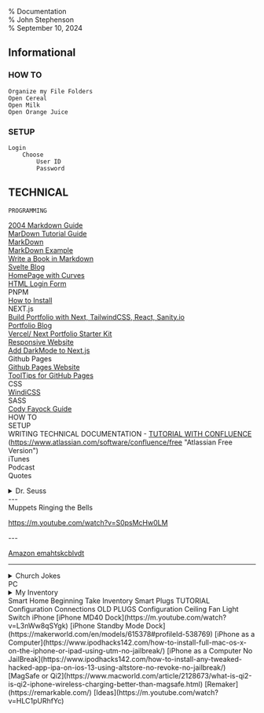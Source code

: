 % Documentation  
% John Stephenson  
% September 10, 2024  
## Informational
###	HOW TO
    Organize my File Folders
    Open Cereal
    Open Milk
    Open Orange Juice
### SETUP
    Login
        Choose
            User ID
            Password
## TECHNICAL
    PROGRAMMING 
   [2004 Markdown Guide](https://daringfireball.net/2004/03/introducing_markdown)  
   [MarDown Tutorial Guide](https://m.youtube.com/watch?v=pTCROLZLhDM)  
   [MarkDown](https://www.markdowntoolbox.com/blog/markdown-vscode-extension-a-comprehensive-guide/)  
   [MarkDown Example](https://github.com/faraday-academy/django-setup-wiki/blob/main/GraphQL.md)  
   [Write a Book in Markdown](https://pianomanfrazier.com/post/write-a-book-with-markdown/)  
   [Svelte Blog](https://dev.to/lissy93/sveltekit-10-build-an-blog-fetching-posts-from-your-dev-profile-29f)  
   [HomePage with Curves](https://m.youtube.com/watch?v=lPJVi797Uy0)  
   [HTML Login Form](https://m.youtube.com/watch?v=H8ThscWsQV8)  
      PNPM  
      [How to Install](https://dev.to/adiatiayu/how-to-install-pnpm-with-npm-on-windows-11-5gbn)  
    NEXT.js  
    [Build Portfolio with Next, TailwindCSS, React, Sanity.io](https://m.youtube.com/watch?v=urgi2iz9P6U)  
    [Portfolio Blog](https://vercel.com/templates/next.js/nextjs-portfolio)  
    [Vercel/ Next Portfolio Starter Kit](https://vercel.com/new/templates/next.js/portfolio-starter-kit)  
    [Responsive Website](https://m.youtube.com/watch?v=HVyct9EUNP8)  
    [Add DarkMode to Next.js](https://medium.com/@--andrewnelson/add-a-dark-mode-toggle-to-your-nextjs-react-app-375b230a4c27)  
    Github Pages  
    [Github Pages Website](https://dev.to/github/how-to-use-github-pages-to-host-your-website-even-with-multiple-repos-27k2)  
    [ToolTips for GitHub Pages](https://dev.to/mishmanners/top-tips-for-using-github-l4m)  
    CSS  
      [WindiCSS](https://windicss.org/guide/)  
    SASS  
      [Cody Fayock Guide](https://www.freecodecamp.org/news/how-to-use-sass-with-css-modules-in-next-js/)  
    HOW TO  
    SETUP  
        WRITING TECHNICAL DOCUMENTATION -   [TUTORIAL WITH CONFLUENCE](https://www.atlassian.com "Main Page")  
            (https://www.atlassian.com/software/confluence/free "Atlassian Free Version")  
        iTunes  
            Podcast  
        Quotes  
<details>
<summary>Dr. Seuss</summary>

Unless someone like you cares a whole awful lot, nothing is going to get better.  It's not.

</details>
---  

<summary>Muppets Ringing the Bells </summary>

https://m.youtube.com/watch?v=S0psMcHw0LM

</details>
---  


[Amazon emahtskcblvdt](https://m.youtube.com/watch?v=t0om43cmYP8)  





---  
<details>
<summary>Church Jokes</summary>

During an impassioned sermon about death & final judgement, the pastor said forcefully, "Each member of this church is going to die & face judgement." Glancing down at the front pew, he noticed a man with a big smile on his face.   
The minister repeated his point louder. "Each member of this church is going to die & face judgement!" The man nodded & smiled even more. This really got the preacher wound up. He pounded the pulpit emphatically when he came to the ultimatum: "Each member of this church is going to die & face judgement!!!" Though everyone else in the congregation was looking somber, the man in front continued to smile. Finally the preacher stepped off the platform, stood in front of the man & shouted, "I said each member of this church is going to die!"   
The man just grinned from ear to ear.   
After the service was over, the preacher made a beeline for the man.   
"I don't get it," the preacher said in frustration. "Whenever I said, 'Each member of this church is going to die,' your smile got bigger. Why?"   
"I'm not a member of this church," the man replied.
  
</details>  
        PC  
<details>
<summary>My Inventory</summary>

Monitor  
                      1 Dell  
                      1 Samsung  
                    PC Towers  
                      1 Gateway  
                          SPECS  
                      1 Gateway  
                          SPECS  
                    HDD  
                      1 4 TB  
                      1 3 TB  
                      1 2 TB  
                      1 1 TB  
                      1 1 TB  
                      1 40 Gig  
                      1 ?  
                    USB  
                      to HDD  
                      to Wireless Charger 

</details>
        Smart Home  
            Beginning  
                Take Inventory  
                    Smart Plugs  
                      TUTORIAL  
                      Configuration  
                      Connections  
                          OLD PLUGS  
                              Configuration  
                      Ceiling Fan  
                      Light  
                          Switch  
        iPhone  
        [iPhone MD40 Dock](https://m.youtube.com/watch?v=L3nWw8qSYgk)  
[iPhone Standby Mode Dock](https://makerworld.com/en/models/615378#profileId-538769)  
        [iPhone as a Computer](https://www.ipodhacks142.com/how-to-install-full-mac-os-x-on-the-iphone-or-ipad-using-utm-no-jailbreak/)  
        [iPhone as a Computer No JailBreak](https://www.ipodhacks142.com/how-to-install-any-tweaked-hacked-app-ipa-on-ios-13-using-altstore-no-revoke-no-jailbreak/)  
        [MagSafe or Qi2](https://www.macworld.com/article/2128673/what-is-qi2-is-qi2-iphone-wireless-charging-better-than-magsafe.html)  
        [Remaker](https://remarkable.com/)  
      [Ideas](https://m.youtube.com/watch?v=HLC1pURhfYc)  